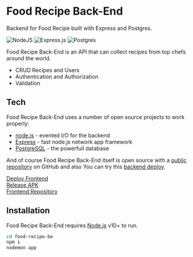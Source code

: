 # Food Recipe Back-End

Backend for Food Recipe built with Express and Postgres.

![NodeJS](https://img.shields.io/badge/node.js-6DA55F?style=for-the-badge&logo=node.js&logoColor=white) ![Express.js](https://img.shields.io/badge/express.js-%23404d59.svg?style=for-the-badge&logo=express&logoColor=%2361DAFB) ![Postgres](https://img.shields.io/badge/postgres-%23316192.svg?style=for-the-badge&logo=postgresql&logoColor=white)

Food Recipe Back-End is an API that can collect recipes from top chefs around the world.

- CRUD Recipes and Users
- Authentication and Authorization
- Validation

## Tech

Food Recipe Back-End uses a number of open source projects to work properly:

- [node.js](https://nodejs.org/) - evented I/O for the backend
- [Express](https://expressjs.com/) - fast node.js network app framework
- [PostgreSQL](https://www.postgresql.org/) - the powerfull database

And of course Food Recipe Back-End itself is open source with a [public repository](https://github.com/alkarim99/food-recipe-be) on GitHub and also You can try this [backend deploy](https://vast-mite-smock.cyclic.app/).

[Deploy Frontend](https://food-recipe-fe-react.vercel.app/) <br>
[Release APK](https://github.com/alkarim99/food-recipe-apps/releases) <br>
[Frontend Repository](https://github.com/alkarim99/food-recipe-fe-react)

## Installation

Food Recipe Back-End requires [Node.js](https://nodejs.org/) v10+ to run.

```sh
cd food-recipe-be
npm i
nodemon app
```
